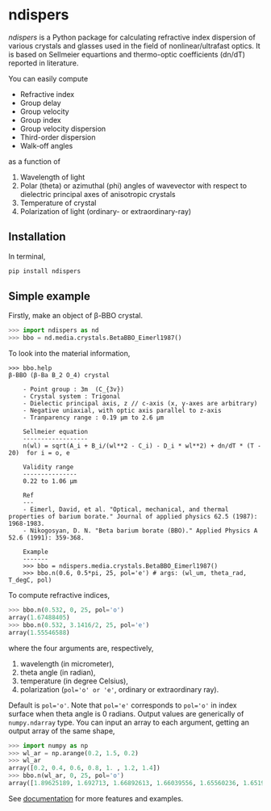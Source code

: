 # ndispers
*ndispers* is a Python package for calculating refractive index dispersion of various crystals and glasses used in the field of nonlinear/ultrafast optics. It is based on Sellmeier equartions and thermo-optic coefficients (dn/dT) reported in literature.

You can easily compute
- Refractive index
- Group delay
- Group velocity
- Group index
- Group velocity dispersion
- Third-order dispersion
- Walk-off angles

as a function of
1. Wavelength of light
2. Polar (theta) or azimuthal (phi) angles of wavevector with respect to dielectric principal axes of anisotropic crystals
3. Temperature of crystal
4. Polarization of light (ordinary- or extraordinary-ray)


## Installation

In terminal,
```zsh
pip install ndispers
```

## Simple example

Firstly, make an object of β-BBO crystal.

```python
>>> import ndispers as nd
>>> bbo = nd.media.crystals.BetaBBO_Eimerl1987()
```

To look into the material information, 

```
>>> bbo.help
β-BBO (β-Ba B_2 O_4) crystal

    - Point group : 3m  (C_{3v})
    - Crystal system : Trigonal
    - Dielectic principal axis, z // c-axis (x, y-axes are arbitrary)
    - Negative uniaxial, with optic axis parallel to z-axis
    - Tranparency range : 0.19 µm to 2.6 µm

    Sellmeier equation
    ------------------
    n(wl) = sqrt(A_i + B_i/(wl**2 - C_i) - D_i * wl**2) + dn/dT * (T - 20)  for i = o, e
    
    Validity range
    ---------------
    0.22 to 1.06 µm

    Ref
    ---
    - Eimerl, David, et al. "Optical, mechanical, and thermal properties of barium borate." Journal of applied physics 62.5 (1987): 1968-1983.
    - Nikogosyan, D. N. "Beta barium borate (BBO)." Applied Physics A 52.6 (1991): 359-368.

    Example
    -------
    >>> bbo = ndispers.media.crystals.BetaBBO_Eimerl1987()
    >>> bbo.n(0.6, 0.5*pi, 25, pol='e') # args: (wl_um, theta_rad, T_degC, pol)
```

To compute refractive indices,

```python
>>> bbo.n(0.532, 0, 25, pol='o')
array(1.67488405)
>>> bbo.n(0.532, 3.1416/2, 25, pol='e')
array(1.55546588)
```

where the four arguments are, respectively,
1. wavelength (in micrometer), 
2. theta angle (in radian),
3. temperature (in degree Celsius), 
4. polarization (`pol='o' or 'e'`, ordinary or extraordinary ray). 

Default is `pol='o'`. Note that `pol='e'` corresponds to `pol='o'` in index surface when theta angle is 0 radians. 
Output values are generically of `numpy.ndarray` type. You can input an array to each argument, getting an output array of the same shape, 

```python
>>> import numpy as np
>>> wl_ar = np.arange(0.2, 1.5, 0.2)
>>> wl_ar
array([0.2, 0.4, 0.6, 0.8, 1. , 1.2, 1.4])
>>> bbo.n(wl_ar, 0, 25, pol='o')
array([1.89625189, 1.692713, 1.66892613, 1.66039556, 1.65560236, 1.65199986, 1.64874414])
```

See [documentation](https://ndispers.readthedocs.io/en/latest/) for more features and examples.
